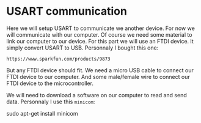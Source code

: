 # USART communication
Here we will setup USART to communicate we another device.
For now we will communicate with our computer.
Of course we need some material to link our computer to our device.
For this part we will use an FTDI device.
It simply convert USART to USB.
Personnaly I bought this one:

    https://www.sparkfun.com/products/9873

But any FTDI device should fit.
We need a micro USB cable to connect our FTDI device to our computer.
And some male/female wire to connect our FTDI device to the microcontroller.

We will need to download a software on our computer to read and send data.
Personnaly I use this `minicom`:

   sudo apt-get install minicom


